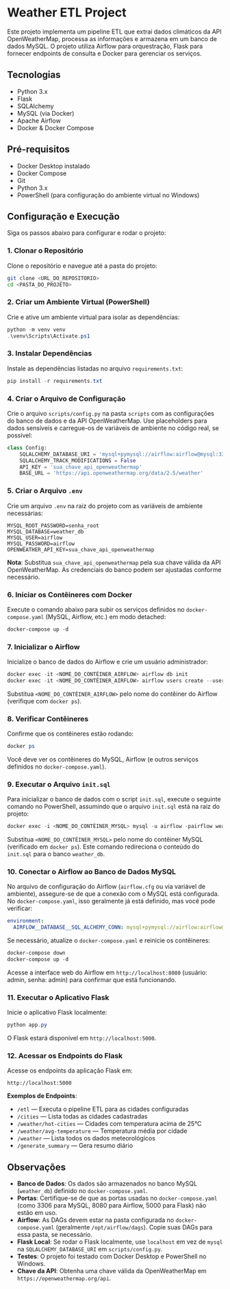 # Weather ETL Project

Este projeto implementa um pipeline ETL que extrai dados climáticos da API OpenWeatherMap, processa as informações e armazena em um banco de dados MySQL. O projeto utiliza Airflow para orquestração, Flask para fornecer endpoints de consulta e Docker para gerenciar os serviços.

## Tecnologias

- Python 3.x
- Flask
- SQLAlchemy
- MySQL (via Docker)
- Apache Airflow
- Docker & Docker Compose

## Pré-requisitos

- Docker Desktop instalado
- Docker Compose
- Git
- Python 3.x
- PowerShell (para configuração do ambiente virtual no Windows)

## Configuração e Execução

Siga os passos abaixo para configurar e rodar o projeto:

### 1. Clonar o Repositório

Clone o repositório e navegue até a pasta do projeto:

```bash
git clone <URL_DO_REPOSITORIO>
cd <PASTA_DO_PROJETO>
```

### 2. Criar um Ambiente Virtual (PowerShell)

Crie e ative um ambiente virtual para isolar as dependências:

```powershell
python -m venv venv
.\venv\Scripts\Activate.ps1
```

### 3. Instalar Dependências

Instale as dependências listadas no arquivo `requirements.txt`:

```powershell
pip install -r requirements.txt
```

### 4. Criar o Arquivo de Configuração

Crie o arquivo `scripts/config.py` na pasta `scripts` com as configurações do banco de dados e da API OpenWeatherMap. Use placeholders para dados sensíveis e carregue-os de variáveis de ambiente no código real, se possível:

```python
class Config:
    SQLALCHEMY_DATABASE_URI = 'mysql+pymysql://airflow:airflow@mysql:3306/weather_db')
    SQLALCHEMY_TRACK_MODIFICATIONS = False
    API_KEY = 'sua_chave_api_openweathermap'
    BASE_URL = 'https://api.openweathermap.org/data/2.5/weather'
```

### 5. Criar o Arquivo `.env`

Crie um arquivo `.env` na raiz do projeto com as variáveis de ambiente necessárias:

```env
MYSQL_ROOT_PASSWORD=senha_root
MYSQL_DATABASE=weather_db
MYSQL_USER=airflow
MYSQL_PASSWORD=airflow
OPENWEATHER_API_KEY=sua_chave_api_openweathermap
```

**Nota**: Substitua `sua_chave_api_openweathermap` pela sua chave válida da API OpenWeatherMap. As credenciais do banco podem ser ajustadas conforme necessário.

### 6. Iniciar os Contêineres com Docker

Execute o comando abaixo para subir os serviços definidos no `docker-compose.yaml` (MySQL, Airflow, etc.) em modo detached:

```powershell
docker-compose up -d
```

### 7. Inicializar o Airflow

Inicialize o banco de dados do Airflow e crie um usuário administrador:

```powershell
docker exec -it <NOME_DO_CONTÊINER_AIRFLOW> airflow db init
docker exec -it <NOME_DO_CONTÊINER_AIRFLOW> airflow users create --username admin --firstname Admin --lastname User --role Admin --email admin@example.com --password admin
```

Substitua `<NOME_DO_CONTÊINER_AIRFLOW>` pelo nome do contêiner do Airflow (verifique com `docker ps`).

### 8. Verificar Contêineres

Confirme que os contêineres estão rodando:

```powershell
docker ps
```

Você deve ver os contêineres do MySQL, Airflow (e outros serviços definidos no `docker-compose.yaml`).

### 9. Executar o Arquivo `init.sql`

Para inicializar o banco de dados com o script `init.sql`, execute o seguinte comando no PowerShell, assumindo que o arquivo `init.sql` está na raiz do projeto:

```powershell
docker exec -i <NOME_DO_CONTÊINER_MYSQL> mysql -u airflow -pairflow weather_db < init.sql
```

Substitua `<NOME_DO_CONTÊINER_MYSQL>` pelo nome do contêiner MySQL (verificado em `docker ps`). Este comando redireciona o conteúdo do `init.sql` para o banco `weather_db`.

### 10. Conectar o Airflow ao Banco de Dados MySQL

No arquivo de configuração do Airflow (`airflow.cfg` ou via variável de ambiente), assegure-se de que a conexão com o MySQL está configurada. No `docker-compose.yaml`, isso geralmente já está definido, mas você pode verificar:

```yaml
environment:
  AIRFLOW__DATABASE__SQL_ALCHEMY_CONN: mysql+pymysql://airflow:airflow@mysql:3306/airflow
```

Se necessário, atualize o `docker-compose.yaml` e reinicie os contêineres:

```powershell
docker-compose down
docker-compose up -d
```

Acesse a interface web do Airflow em `http://localhost:8080` (usuário: admin, senha: admin) para confirmar que está funcionando.

### 11. Executar o Aplicativo Flask

Inicie o aplicativo Flask localmente:

```powershell
python app.py
```

O Flask estará disponível em `http://localhost:5000`.

### 12. Acessar os Endpoints do Flask

Acesse os endpoints da aplicação Flask em:

```
http://localhost:5000
```

**Exemplos de Endpoints**:

- `/etl` — Executa o pipeline ETL para as cidades configuradas
- `/cities` — Lista todas as cidades cadastradas
- `/weather/hot-cities` — Cidades com temperatura acima de 25°C
- `/weather/avg-temperature` — Temperatura média por cidade
- `/weather` — Lista todos os dados meteorológicos
- `/generate_summary` — Gera resumo diário

## Observações

- **Banco de Dados**: Os dados são armazenados no banco MySQL (`weather_db`) definido no `docker-compose.yaml`.
- **Portas**: Certifique-se de que as portas usadas no `docker-compose.yaml` (como 3306 para MySQL, 8080 para Airflow, 5000 para Flask) não estão em uso.
- **Airflow**: As DAGs devem estar na pasta configurada no `docker-compose.yaml` (geralmente `/opt/airflow/dags`). Copie suas DAGs para essa pasta, se necessário.
- **Flask Local**: Se rodar o Flask localmente, use `localhost` em vez de `mysql` na `SQLALCHEMY_DATABASE_URI` em `scripts/config.py`.
- **Testes**: O projeto foi testado com Docker Desktop e PowerShell no Windows.
- **Chave da API**: Obtenha uma chave válida da OpenWeatherMap em `https://openweathermap.org/api`.
